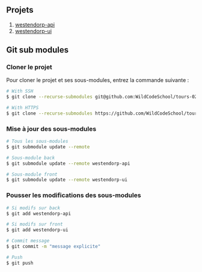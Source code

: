 #   

## Projets
1. [westendorp-api](https://github.com/WildCodeSchool/tours-0219-js-westendorp-api)
2. [westendorp-ui](https://github.com/WildCodeSchool/tours-0219-js-westendorp-ui)

## Git sub modules  
### Cloner le projet

Pour cloner le projet et ses sous-modules, entrez la commande suivante :

```sh
# With SSH
$ git clone --recurse-submodules git@github.com:WildCodeSchool/tours-0219-js-westendorp.git

# With HTTPS
$ git clone --recurse-submodules https://github.com/WildCodeSchool/tours-0219-js-westendorp.git
```

### Mise à jour des sous-modules

```sh
# Tous les sous-modules
$ git submodule update --remote

# Sous-module back
$ git submodule update --remote westendorp-api

# Sous-module front
$ git submodule update --remote westendorp-ui
```

### Pousser les modifications des sous-modules

```sh
# Si modifs sur back
$ git add westendorp-api

# Si modifs sur front
$ git add westendorp-ui

# Commit message
$ git commit -m "message explicite"

# Push
$ git push
```